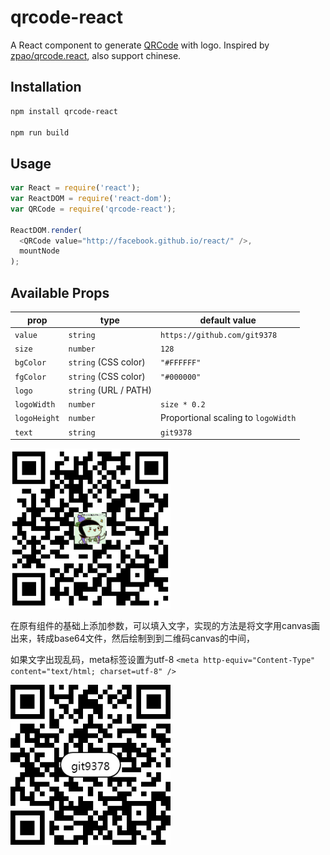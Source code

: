 # qrcode-react

A React component to generate [QRCode](http://en.wikipedia.org/wiki/QR_code) with logo.
Inspired by [zpao/qrcode.react](https://github.com/zpao/qrcode.react), also support chinese.

## Installation

```sh
npm install qrcode-react

npm run build

```

## Usage

```js
var React = require('react');
var ReactDOM = require('react-dom');
var QRCode = require('qrcode-react');

ReactDOM.render(
  <QRCode value="http://facebook.github.io/react/" />,
  mountNode
);
```

## Available Props

prop         | type                 | default value
-------------|----------------------|-----------------------------------
`value`      | `string`             | `https://github.com/git9378`
`size`       | `number`             | `128`
`bgColor`    | `string` (CSS color) | `"#FFFFFF"`
`fgColor`    | `string` (CSS color) | `"#000000"`
`logo`       | `string` (URL / PATH)|
`logoWidth`  | `number`             | `size * 0.2`
`logoHeight` | `number`             | Proportional scaling to `logoWidth`
`text`       | `string`             | `git9378`

<img src="qrcode.png" height="256" width="256">

在原有组件的基础上添加参数，可以填入文字，实现的方法是将文字用canvas画出来，转成base64文件，然后绘制到到二维码canvas的中间，

如果文字出现乱码，meta标签设置为utf-8
`<meta http-equiv="Content-Type" content="text/html; charset=utf-8" />`

<img src="git9378.png" height="256" width="256">
